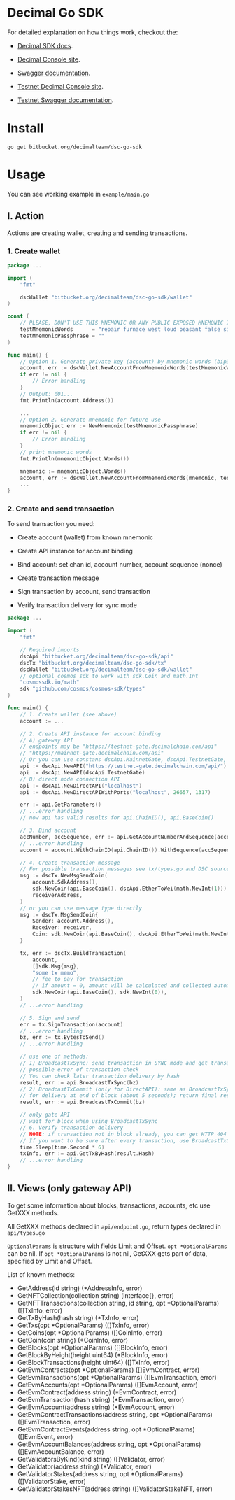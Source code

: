 # Decimal Go SDK

For detailed explanation on how things work, checkout the:

- [Decimal SDK docs](https://help.decimalchain.com/api-sdk/).
- [Decimal Console site](https://console.decimalchain.com/).
- [Swagger documentation](https://mainnet-gate.decimalchain.com/api/documentation).

- [Testnet Decimal Console site](https://testnet.console.decimalchain.com/).
- [Testnet Swagger documentation](https://testnet-gate.decimalchain.com/api/documentation).

# Install
```
go get bitbucket.org/decimalteam/dsc-go-sdk
```

# Usage

You can see working example in `example/main.go`

## I. Action

Actions are creating wallet, creating and sending transactions.

### 1. Create wallet

```go
package ...

import (
    "fmt"

    dscWallet "bitbucket.org/decimalteam/dsc-go-sdk/wallet"
)

const (
    // PLEASE, DON'T USE THIS MNEMONIC OR ANY PUBLIC EXPOSED MNEMONIC IN MAINNET
    testMnemonicWords      = "repair furnace west loud peasant false six hockey poem tube now alien service phone hazard winter favorite away sand fuel describe version tragic vendor"
	testMnemonicPassphrase = ""
)

func main() {
    // Option 1. Generate private key (account) by mnemonic words (bip39)
    account, err := dscWallet.NewAccountFromMnemonicWords(testMnemonicWords, testMnemonicPassphrase)
	if err != nil {
		// Error handling
	}
    // Output: d01...
    fmt.Println(account.Address())

    ...
    // Option 2. Generate mnemonic for future use
    mnemonicObject err := NewMnemonic(testMnemonicPassphrase)
	if err != nil {
		// Error handling
	}    
    // print mnemonic words
    fmt.Println(mnemonicObject.Words())

    mnemonic := mnemonicObject.Words()
    account, err := dscWallet.NewAccountFromMnemonicWords(mnemonic, testMnemonicPassphrase)
    ...
}
```

### 2. Create and send transaction

To send transaction you need:

* Create account (wallet) from known mnemonic

* Create API instance for account binding

* Bind account: set chan id, account number, account sequence (nonce)

* Create transaction message

* Sign transaction by account, send transaction

* Verify transaction delivery for sync mode

```go
package ...

import (
    "fmt"

    // Required imports
    dscApi "bitbucket.org/decimalteam/dsc-go-sdk/api"
    dscTx "bitbucket.org/decimalteam/dsc-go-sdk/tx"
    dscWallet "bitbucket.org/decimalteam/dsc-go-sdk/wallet"
    // optional cosmos sdk to work with sdk.Coin and math.Int
    "cosmossdk.io/math"
	sdk "github.com/cosmos/cosmos-sdk/types"
)

func main() {
    // 1. Create wallet (see above)
    account := ...

    // 2. Create API instance for account binding
    // A) gateway API
    // endpoints may be "https://testnet-gate.decimalchain.com/api"
    // "https://mainnet-gate.decimalchain.com/api"
    // Or you can use constans dscApi.MainnetGate, dscApi.TestnetGate, dscApi.DevnetGate,
    api := dscApi.NewAPI("https://testnet-gate.decimalchain.com/api/")
    api := dscApi.NewAPI(dscApi.TestnetGate)
    // B) direct node connection API
    api := dscApi.NewDirectAPI("localhost")
    api := dscApi.NewDirectAPIWithPorts("localhost", 26657, 1317)

    err := api.GetParameters()
    // ...error handling
    // now api has valid results for api.ChainID(), api.BaseCoin()

    // 3. Bind account
    accNumber, accSequence, err := api.GetAccountNumberAndSequence(account.Address())
    // ...error handling
    account = account.WithChainID(api.ChainID()).WithSequence(accSequence).WithAccountNumber(accNumber)

    // 4. Create transaction message
    // For possible transaction messages see tx/types.go and DSC source
	msg := dscTx.NewMsgSendCoin(
		account.SdkAddress(),
		sdk.NewCoin(api.BaseCoin(), dscApi.EtherToWei(math.NewInt(1))),
		receiverAddress,
	)
    // or you can use message type directly
    msg := dscTx.MsgSendCoin{
        Sender: account.Address(),
        Receiver: receiver,
        Coin: sdk.NewCoin(api.BaseCoin(), dscApi.EtherToWei(math.NewInt(1))),
    }

	tx, err := dscTx.BuildTransaction(
		account,
		[]sdk.Msg{msg},
		"some tx memo",
		// fee to pay for transaction
		// if amount = 0, amount will be calculated and collected automaticaly by validator
		sdk.NewCoin(api.BaseCoin(), sdk.NewInt(0)),
	)
    // ...error handling

    // 5. Sign and send
    err = tx.SignTransaction(account)
	// ...error handling
	bz, err := tx.BytesToSend()
	// ...error handling

    // use one of methods:
	// 1) BroadcastTxSync: send transaction in SYNC mode and get transaction hash and
	// possible error of transaction check
	// You can check later transaction delivery by hash
    result, err := api.BroadcastTxSync(bz)
	// 2) BroadcastTxCommit (only for DirectAPI): same as BroadcastTxSync, but wait
	// for delivery at end of block (about 5 seconds); return final result of transaction
    result, err := api.BroadcastTxCommit(bz)

    // only gate API
    // wait for block when using BroadcastTxSync
    // 6. Verify transaction delivery
    // NOTE: if transaction not in block already, you can get HTTP 404 error
    // If you want to be sure after every transaction, use BroadcastTxCommit
    time.Sleep(time.Second * 6)
    txInfo, err := api.GetTxByHash(result.Hash)
    // ...error handling
}
```

## II. Views (only gateway API)

To get some information about blocks, transactions, accounts, etc use GetXXX methods.

All GetXXX methods declared in `api/endpoint.go`, return types declared in `api/types.go`

`OptionalParams` is structure with fields Limit and Offset.
`opt *OptionalParams` can be nil.
If `opt *OptionalParams` is not nil, GetXXX gets part of data, specified by Limit and Offset.

List of known methods:

- GetAddress(id string) (*AddressInfo, error)
- GetNFTCollection(collection string) (interface{}, error)
- GetNFTTransactions(collection string, id string, opt *OptionalParams) ([]TxInfo, error)
- GetTxByHash(hash string) (*TxInfo, error)
- GetTxs(opt *OptionalParams) ([]TxInfo, error)
- GetCoins(opt *OptionalParams) ([]CoinInfo, error)
- GetCoin(coin string) (*CoinInfo, error)
- GetBlocks(opt *OptionalParams) ([]BlockInfo, error)
- GetBlockByHeight(height uint64) (*BlockInfo, error)
- GetBlockTransactions(height uint64) ([]TxInfo, error)
- GetEvmContracts(opt *OptionalParams) ([]EvmContract, error)
- GetEvmTransactions(opt *OptionalParams) ([]EvmTransaction, error)
- GetEvmAccounts(opt *OptionalParams) ([]EvmAccount, error)
- GetEvmContract(address string) (*EvmContract, error)
- GetEvmTransaction(hash string) (*EvmTransaction, error)
- GetEvmAccount(address string) (*EvmAccount, error)
- GetEvmContractTransactions(address string, opt *OptionalParams) ([]EvmTransaction, error)
- GetEvmContractEvents(address string, opt *OptionalParams) ([]EvmEvent, error)
- GetEvmAccountBalances(address string, opt *OptionalParams) ([]EvmAccountBalance, error)
- GetValidatorsByKind(kind string) ([]Validator, error)
- GetValidator(address string) (*Validator, error)
- GetValidatorStakes(address string, opt *OptionalParams) ([]ValidatorStake, error)
- GetValidatorStakesNFT(address string) ([]ValidatorStakeNFT, error)
